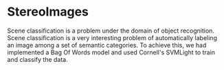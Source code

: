 # StereoImages
Scene classification is a problem under the domain of object recognition. Scene classification is a very interesting problem of automatically labeling an image among a set of semantic categories. To achieve this, we had implemented a Bag Of Words model and used Cornell's SVMLight to train and classify the data.
